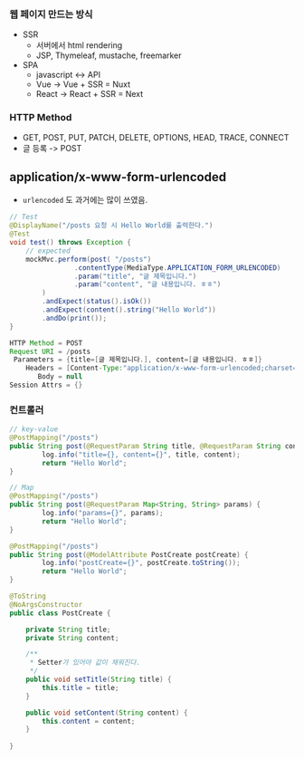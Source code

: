 ### 웹 페이지 만드는 방식
 
- SSR
  - 서버에서 html rendering 
  - JSP, Thymeleaf, mustache, freemarker
- SPA
  - javascript <-> API 
  - Vue -> Vue + SSR = Nuxt
  - React -> React + SSR = Next 

### HTTP Method

- GET, POST, PUT, PATCH, DELETE, OPTIONS, HEAD, TRACE, CONNECT
- 글 등록 -> POST

## application/x-www-form-urlencoded

- `urlencoded` 도 과거에는 많이 쓰였음.

```java
// Test
@DisplayName("/posts 요청 시 Hello World를 출력한다.")
@Test
void test() throws Exception {
    // expected
    mockMvc.perform(post( "/posts")
                .contentType(MediaType.APPLICATION_FORM_URLENCODED)
                .param("title", "글 제목입니다.")
                .param("content", "글 내용입니다. ㅎㅎ")
        )
        .andExpect(status().isOk())
        .andExpect(content().string("Hello World"))
        .andDo(print());
}
```

```java
HTTP Method = POST
Request URI = /posts
 Parameters = {title=[글 제목입니다.], content=[글 내용입니다. ㅎㅎ]}
    Headers = [Content-Type:"application/x-www-form-urlencoded;charset=UTF-8"]
       Body = null
Session Attrs = {}
```

### 컨트롤러

```java
// key-value
@PostMapping("/posts")
public String post(@RequestParam String title, @RequestParam String content) {
        log.info("title={}, content={}", title, content);
        return "Hello World";
}

// Map
@PostMapping("/posts")
public String post(@RequestParam Map<String, String> params) {
        log.info("params={}", params);
        return "Hello World";
}

@PostMapping("/posts")
public String post(@ModelAttribute PostCreate postCreate) {
        log.info("postCreate={}", postCreate.toString());
        return "Hello World";
}
```
```java
@ToString
@NoArgsConstructor
public class PostCreate {

	private String title;
	private String content;

	/**
	 * Setter가 있어야 값이 채워진다.
	 */
	public void setTitle(String title) {
		this.title = title;
	}

	public void setContent(String content) {
		this.content = content;
	}
	
}
```
